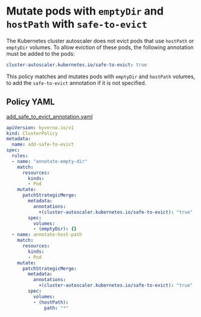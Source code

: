 # Mutate pods with `emptyDir` and `hostPath` with `safe-to-evict`

The Kubernetes cluster autoscaler does not evict pods that use `hostPath` or `emptyDir` volumes. To allow eviction of these pods, the following annotation must be added to the pods:

````yaml
cluster-autoscaler.kubernetes.io/safe-to-evict: true
````

This policy matches and mutates pods with `emptyDir` and `hostPath` volumes, to add the `safe-to-evict` annotation if it is not specified.

## Policy YAML

[add_safe_to_evict_annotation.yaml](best_practices/add_safe_to_evict.yaml)

````yaml
apiVersion: kyverno.io/v1
kind: ClusterPolicy
metadata: 
  name: add-safe-to-evict
spec: 
  rules: 
  - name: "annotate-empty-dir"
    match: 
      resources: 
        kinds: 
        - Pod
    mutate: 
      patchStrategicMerge:
        metadata:
          annotations:
            +(cluster-autoscaler.kubernetes.io/safe-to-evict): "true"
        spec:          
          volumes: 
          - (emptyDir): {}
  - name: annotate-host-path
    match: 
      resources: 
        kinds: 
        - Pod
    mutate: 
      patchStrategicMerge:
        metadata:
          annotations:
            +(cluster-autoscaler.kubernetes.io/safe-to-evict): "true"
        spec:          
          volumes: 
          - (hostPath):
              path: "*"

````